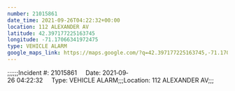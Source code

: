 ```yaml
---
number: 21015861
date_time: 2021-09-26T04:22:32+00:00
location: 112 ALEXANDER AV
latitude: 42.397177225163745
longitude: -71.17066341972475
type: VEHICLE ALARM
google_maps_link: https://maps.google.com/?q=42.397177225163745,-71.17066341972475
---
```


;;;;;;Incident #: 21015861     Date: 2021‐09‐26 04:22:32     Type: VEHICLE ALARM;;;Location: 112 ALEXANDER AV;;;
